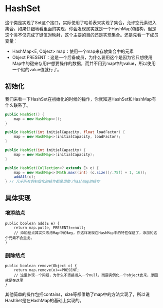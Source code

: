 # HashSet

这个类是实现了Set这个接口，实际使用了哈希表来实现了集合，允许空元素进入集合。如果仔细地看里面的实现，你会发现属实就是一个HashMap的结构，但是这个类不仅完成了键值对映射，这个主要的目的还是实现集合。还是先看一下成员变量：

* HashMap<E, Object> map：使用一个map来存放集合中的元素
* Object PRESENT：这是一个后备成员，为什么要用这个是因为它只想使用Map中的键来存用户想要操作的数据，而并不用到map中的value，所以使用一个假的value值就行了。

## 初始化

我们来看一下HashSet在初始化的时候的操作，你就知道HashSet和HashMap有什么联系了。

```java
public HashSet() {
    map = new HashMap<>();
}

public HashSet(int initialCapacity, float loadFactor) {
    map = new HashMap<>(initialCapacity, loadFactor);
}

public HashSet(int initialCapacity) {
    map = new HashMap<>(initialCapacity);
} 

public HashSet(Collection<? extends E> c) {
    map = new HashMap<>(Math.max((int) (c.size()/.75f) + 1, 16));
    addAll(c);
} // 几乎所有的初始化的操作都是借助了hashmap的操作
```

## 具体实现

### 增添结点

```
public boolean add(E e) {
    return map.put(e, PRESENT)==null; 
    // 添加结点其实只考虑Map中的key，你这样发现在HashMap中的特性保证了，添加的这个元素不会重复。
}
```

### 删除结点

```
public boolean remove(Object o) {
    return map.remove(o)==PRESENT; 
    // 这里体现一个问题，为什么不直接插入一个null，而要实例化一个object出来，原因就是在这里
}
```

其他简单的操作包括contains，size等都借助了map中的方法实现了，所以说HashSet是在HashMap的基础上实现的。

